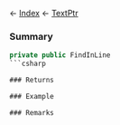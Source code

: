 ← [Index](Api-Index) ← [TextPtr](VRage.Game.ModAPI.Ingame.Utilities.TextPtr)

### Summary

```csharp
private public FindInLine
```csharp

### Returns

### Example

### Remarks

